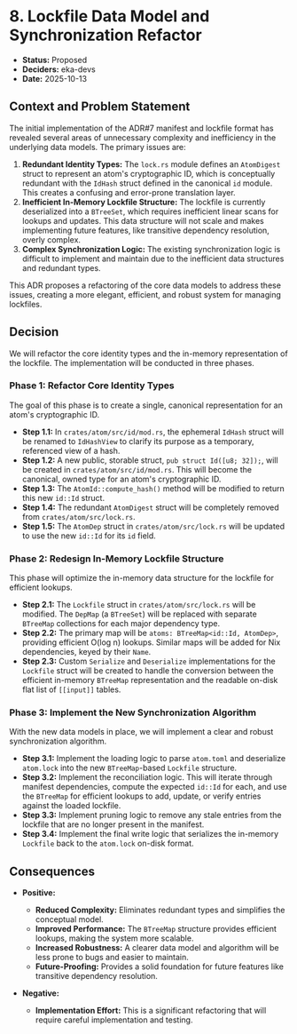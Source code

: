 # 8. Lockfile Data Model and Synchronization Refactor

- **Status:** Proposed
- **Deciders:** eka-devs
- **Date:** 2025-10-13

## Context and Problem Statement

The initial implementation of the ADR#7 manifest and lockfile format has revealed several areas of unnecessary complexity and inefficiency in the underlying data models. The primary issues are:

1.  **Redundant Identity Types:** The `lock.rs` module defines an `AtomDigest` struct to represent an atom's cryptographic ID, which is conceptually redundant with the `IdHash` struct defined in the canonical `id` module. This creates a confusing and error-prone translation layer.
2.  **Inefficient In-Memory Lockfile Structure:** The lockfile is currently deserialized into a `BTreeSet`, which requires inefficient linear scans for lookups and updates. This data structure will not scale and makes implementing future features, like transitive dependency resolution, overly complex.
3.  **Complex Synchronization Logic:** The existing synchronization logic is difficult to implement and maintain due to the inefficient data structures and redundant types.

This ADR proposes a refactoring of the core data models to address these issues, creating a more elegant, efficient, and robust system for managing lockfiles.

## Decision

We will refactor the core identity types and the in-memory representation of the lockfile. The implementation will be conducted in three phases.

### Phase 1: Refactor Core Identity Types

The goal of this phase is to create a single, canonical representation for an atom's cryptographic ID.

- **Step 1.1:** In `crates/atom/src/id/mod.rs`, the ephemeral `IdHash` struct will be renamed to `IdHashView` to clarify its purpose as a temporary, referenced view of a hash.
- **Step 1.2:** A new public, storable struct, `pub struct Id([u8; 32]);`, will be created in `crates/atom/src/id/mod.rs`. This will become the canonical, owned type for an atom's cryptographic ID.
- **Step 1.3:** The `AtomId::compute_hash()` method will be modified to return this new `id::Id` struct.
- **Step 1.4:** The redundant `AtomDigest` struct will be completely removed from `crates/atom/src/lock.rs`.
- **Step 1.5:** The `AtomDep` struct in `crates/atom/src/lock.rs` will be updated to use the new `id::Id` for its `id` field.

### Phase 2: Redesign In-Memory Lockfile Structure

This phase will optimize the in-memory data structure for the lockfile for efficient lookups.

- **Step 2.1:** The `Lockfile` struct in `crates/atom/src/lock.rs` will be modified. The `DepMap` (a `BTreeSet`) will be replaced with separate `BTreeMap` collections for each major dependency type.
- **Step 2.2:** The primary map will be `atoms: BTreeMap<id::Id, AtomDep>`, providing efficient O(log n) lookups. Similar maps will be added for Nix dependencies, keyed by their `Name`.
- **Step 2.3:** Custom `Serialize` and `Deserialize` implementations for the `Lockfile` struct will be created to handle the conversion between the efficient in-memory `BTreeMap` representation and the readable on-disk flat list of `[[input]]` tables.

### Phase 3: Implement the New Synchronization Algorithm

With the new data models in place, we will implement a clear and robust synchronization algorithm.

- **Step 3.1:** Implement the loading logic to parse `atom.toml` and deserialize `atom.lock` into the new `BTreeMap`-based `Lockfile` structure.
- **Step 3.2:** Implement the reconciliation logic. This will iterate through manifest dependencies, compute the expected `id::Id` for each, and use the `BTreeMap` for efficient lookups to add, update, or verify entries against the loaded lockfile.
- **Step 3.3:** Implement pruning logic to remove any stale entries from the lockfile that are no longer present in the manifest.
- **Step 3.4:** Implement the final write logic that serializes the in-memory `Lockfile` back to the `atom.lock` on-disk format.

## Consequences

- **Positive:**
    - **Reduced Complexity:** Eliminates redundant types and simplifies the conceptual model.
    - **Improved Performance:** The `BTreeMap` structure provides efficient lookups, making the system more scalable.
    - **Increased Robustness:** A clearer data model and algorithm will be less prone to bugs and easier to maintain.
    - **Future-Proofing:** Provides a solid foundation for future features like transitive dependency resolution.

- **Negative:**
    - **Implementation Effort:** This is a significant refactoring that will require careful implementation and testing.